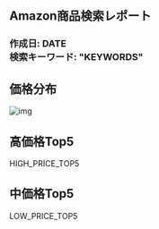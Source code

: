 ## Amazon商品検索レポート

### 作成日: DATE <br>検索キーワード: "KEYWORDS"

## 価格分布

![img](PRICE_HIST)

## 高価格Top5

HIGH_PRICE_TOP5

## 中価格Top5

LOW_PRICE_TOP5
